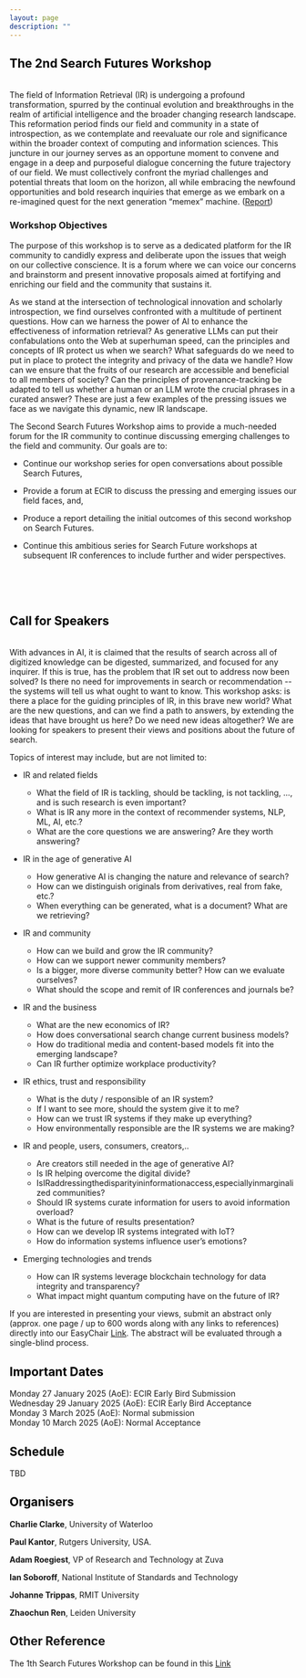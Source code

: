 ```yaml
---
layout: page
description: ""
---
```


## <a name='About Us' style="color: black !important; text-decoration: none; text-align: center;"> The 2nd Search Futures Workshop </a> 
<br/>
The field of Information Retrieval (IR) is undergoing a profound transformation, spurred by the continual evolution and breakthroughs in the realm of artificial intelligence and the broader changing research landscape. This reformation period finds our field and community in a state of introspection, as we contemplate and reevaluate our role and significance within the broader context of computing and information sciences. This juncture in our journey serves as an opportune moment to convene and engage in a deep and purposeful dialogue concerning the future trajectory of our field. We must collectively confront the myriad challenges and potential threats that loom on the horizon, all while embracing the newfound opportunities and bold research inquiries that emerge as we embark on a re-imagined quest for the next generation “memex” machine. (<a href="https://dl.acm.org/doi/10.1145/3687273.3687288">Report</a>)

### Workshop Objectives

The purpose of this workshop is to serve as a dedicated platform for the IR community to candidly express and deliberate upon the issues that weigh on our collective conscience. It is a forum where we can voice our concerns and brainstorm and present innovative proposals aimed at fortifying and enriching our field and the community that sustains it.

As we stand at the intersection of technological innovation and scholarly introspection, we find ourselves confronted with a multitude of pertinent questions. How can we harness the power of AI to enhance the effectiveness of information retrieval?  As generative LLMs can put their confabulations onto the Web at superhuman speed, can the principles and concepts of IR protect us when we search? What safeguards do we need to put in place to protect the integrity and privacy of the data we handle? How can we ensure that the fruits of our research are accessible and beneficial to all members of society? Can the principles of provenance-tracking be adapted to tell us whether a human or an LLM wrote the crucial phrases in a curated answer? These are just a few examples of the pressing issues we face as we navigate this dynamic, new IR landscape.

The Second Search Futures Workshop aims to provide a much-needed forum for the IR community to continue discussing emerging challenges to the field and community. Our goals are to:
- Continue our workshop series for open conversations about possible Search Futures,

- Provide a forum at ECIR to discuss the pressing and emerging issues our field faces, and,

- Produce a report detailing the initial outcomes of this second workshop on Search Futures.

- Continue this ambitious series for Search Future workshops at subsequent IR conferences to include further and wider perspectives.

<br/>
<br/>
<br/>

## <a name='Call for Speakers' style="color: black !important; text-decoration: none;text-align: center;"> Call for Speakers </a> <br/>
<br/>
With advances in AI, it is claimed that the results of search across all of digitized knowledge can be digested, summarized, and focused for any inquirer. If this is true, has the problem that IR set out to address now been solved?  Is there no need for improvements in search or recommendation -- the systems will tell us what ought to want to know. This workshop asks: is there a place for the guiding principles of IR, in this brave new world? What are the new questions, and can we find a path to answers, by extending the ideas that have brought us here? Do we need new ideas altogether?
We are looking for speakers to present their views and positions about the future of search.

Topics of interest may include, but are not limited to:

- IR and related fields
  - What the field of IR is tackling, should be tackling, is not tackling, ..., and is such research is even important?
  - What is IR any more in the context of recommender systems, NLP, ML, AI, etc.?
  - What are the core questions we are answering? Are they worth answering?

- IR in the age of generative AI
  - How generative AI is changing the nature and relevance of search?
  - How can we distinguish originals from derivatives, real from fake, etc.?
  - When everything can be generated, what is a document? What are we retrieving?

- IR and community
  - How can we build and grow the IR community?
  - How can we support newer community members?
  - Is a bigger, more diverse community better? How can we evaluate ourselves?
  - What should the scope and remit of IR conferences and journals be?

- IR and the business
  - What are the new economics of IR?
  - How does conversational search change current business models?
  - How do traditional media and content-based models fit into the emerging landscape?
  - Can IR further optimize workplace productivity?

- IR ethics, trust and responsibility
  - What is the duty / responsible of an IR system?
  - If I want to see more, should the system give it to me?
  - How can we trust IR systems if they make up everything?
  - How environmentally responsible are the IR systems we are making?

- IR and people, users, consumers, creators,..
  - Are creators still needed in the age of generative AI?
  - Is IR helping overcome the digital divide?
  - IsIRaddressingthedisparityininformationaccess,especiallyinmarginalized communities?
  - Should IR systems curate information for users to avoid information overload?
  - What is the future of results presentation?
  - How can we develop IR systems integrated with IoT?
  - How do information systems influence user’s emotions?

- Emerging technologies and trends
  - How can IR systems leverage blockchain technology for data integrity and transparency?
  - What impact might quantum computing have on the future of IR?


If you are interested in presenting your views, submit an abstract only (approx. one page / up to 600 words along with any links to references) directly into our EasyChair <a href="https://easychair.org/my/conference?conf=searchfuturesecir25">Link</a>. The abstract will be evaluated through a single-blind process.

## <a name='Important Dates' style="color: black; text-decoration: none; text-align: center;"> Important Dates </a>
 
Monday 27 January 2025 (AoE): ECIR Early Bird Submission<br/>
Wednesday 29 January 2025 (AoE): ECIR Early Bird Acceptance<br/>
Monday 3 March 2025 (AoE): Normal submission<br/>
Monday 10 March 2025 (AoE): Normal Acceptance<br/>

## <a name='Schedule' style="color: black !important; text-decoration: none; text-align: center;"> Schedule </a>
TBD


## <a name='Organisers' style="color: black !important; text-decoration: none;"> Organisers </a>

**Charlie Clarke**, University of Waterloo

**Paul Kantor**, Rutgers University, USA.

**Adam Roegiest**, VP of Research and Technology at Zuva

**Ian Soboroff**, National Institute of Standards and Technology

**Johanne Trippas**, RMIT University

**Zhaochun Ren**, Leiden University


## Other Reference

The 1th Search Futures Workshop can be found in this <a href="https://searchfutures.github.io/searchfuture01/">Link</a>








